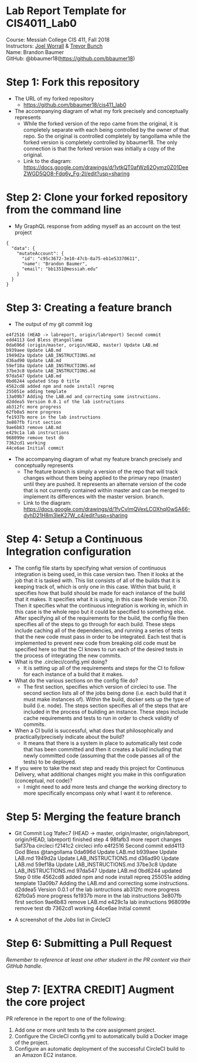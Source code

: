 # Lab Report Template for CIS4011_Lab0
Course: Messiah College CIS 411, Fall 2018<br/>
Instructors: [Joel Worrall](https://github.com/tangollama) & [Trevor Bunch](https://github.com/trevordbunch)<br/>
Name: Brandon Baumer<br/>
GitHub: @bbaumer18(https://github.com/bbaumer18)<br/>

# Step 1: Fork this repository
- The URL of my forked repository
  - https://github.com/bbaumer18/cis411_lab0
- The accompanying diagram of what my fork precisely and conceptually represents
  - While the forked version of the repo came from the original, it is completely separate with each being
	controlled by the owner of that repo. So the original is controlled completely by tangollama while the 
	forked version is completely controlled by bbaumer18. The only connection is that the forked version was
	initially a copy of the original.
  - Link to the diagram: https://docs.google.com/drawings/d/1vtkQT0afWz62Oymz0Z01DeeZWGD5QO8-Fdq6y_Fg-2I/edit?usp=sharing

# Step 2: Clone your forked repository from the command line
- My GraphQL response from adding myself as an account on the test project
```
{
  "data": {
    "mutateAccount": {
      "id": "c95c3672-3e10-47cb-8a75-eb1e53370611",
      "name": "Brandon Baumer",
      "email": "bb1351@messiah.edu"
    }
  }
}
```

# Step 3: Creating a feature branch
- The output of my git commit log
```
e4f2516 (HEAD -> labreport, origin/labreport) Second commit
edd4113 God Bless @tangollama
0da696d (origin/master, origin/HEAD, master) Update LAB.md
b939aee Update LAB.md
1949d2a Update LAB_INSTRUCTIONS.md
d36ad90 Update LAB.md
59ef18a Update LAB_INSTRUCTIONS.md
37be3c8 Update LAB_INSTRUCTIONS.md
97da547 Update LAB.md
0bd6244 updated Step 0 title
4562cd8 added npm and node install repreq
255051e adding template
13a09b7 Adding the LAB.md and correcting some instructions.
d2ddea5 Version 0.0.1 of the lab isntructions
ab312fc more progress
62fb0a5 more progress
fe1937b more in the lab instructions
3e807fb first section
9ae6b83 remove LAB.md
e429c1a lab instructions
968099e remove test db
7362cd1 working
44ce6ae Initial commit

```
- The accompanying diagram of what my feature branch precisely and conceptually represents
	- The feature branch is simply a version of the repo that will track changes without them being 
	  applied to the primary repo (master) until they are pushed. It represents an alternate version of the code that is
	  not currently contained within master and can be merged to implement its differences with the master version.
	  branch.
	- Link to the diagram: https://docs.google.com/drawings/d/1fyCvImQVexLCOXhql0wSA66-dyhD21H8m3IeK27W_c4/edit?usp=sharing

# Step 4: Setup a Continuous Integration configuration
- The config file starts by specifying what version of continuous integration is being used, in this case version two. Then it looks at the job that it is tasked with. 
  This list consists of all of the builds that it is keeping track of, which is only one in this case. Within that build, it specifies how that build should be made for
  each instance of the build that it makes. It specifies what it is using, in this case Node version 7.10. Then it specifies what the continuous integration is working in,
  which in this case is the whole repo but it could be specified to something else. After specifying all of the requirements for the build, the config file then specifies
  all of the steps to go through for each build. These steps include caching all of the dependencies, and running a series of tests that the new code must pass in order to 
  be integrated. Each test that is implemented to prevent new code from breaking old code must be specified here so that the CI knows to run each of the desired tests in the 
  process of integrating the new commits. 
- What is the .circleci/config.yml doing?
	- It is setting up all of the requirements and steps for the CI to follow for each instance of a build that it makes.
- What do the various sections on the config file do?
	- The first section, specifies which version of circleci to use. The second section lists all of the jobs being done (i.e. each build that it must make instances of).
	  Within the build, docker sets up the type of build (i.e. node). The steps section specifies all of the steps that are included in the process of building an instance.
	  These steps include cache requirements and tests to run in order to check validity of commits.
- When a CI build is successful, what does that philosophically and practically/precisely indicate about the build?
	- It means that there is a system in place to automatically test code that has been committed and then it creates a build including that newly committed code (assuming
	  that the code passes all of the tests) to be deployed.
- If you were to take the next step and ready this project for Continuous Delivery, what additional changes might you make in this configuration (conceptual, not code)?
	- I might need to add more tests and change the working directory to more specifically encompass only what I want it to reference.

# Step 5: Merging the feature branch
- Git Commit Log 
1fafec7 (HEAD -> master, origin/master, origin/labreport, origin/HEAD, labreport) finished step 4
98fafb3 more report changes
5af37ba circleci
f2141c2 circleci info
e4f2516 Second commit
edd4113 God Bless @tangollama
0da696d Update LAB.md
b939aee Update LAB.md
1949d2a Update LAB_INSTRUCTIONS.md
d36ad90 Update LAB.md
59ef18a Update LAB_INSTRUCTIONS.md
37be3c8 Update LAB_INSTRUCTIONS.md
97da547 Update LAB.md
0bd6244 updated Step 0 title
4562cd8 added npm and node install repreq
255051e adding template
13a09b7 Adding the LAB.md and correcting some instructions.
d2ddea5 Version 0.0.1 of the lab isntructions
ab312fc more progress
62fb0a5 more progress
fe1937b more in the lab instructions
3e807fb first section
9ae6b83 remove LAB.md
e429c1a lab instructions
968099e remove test db
7362cd1 working
44ce6ae Initial commit

* A screenshot of the _Jobs_ list in CircleCI


# Step 6: Submitting a Pull Request
_Remember to reference at least one other student in the PR content via their GitHub handle._

# Step 7: [EXTRA CREDIT] Augment the core project
PR reference in the report to one of the following:
1. Add one or more unit tests to the core assignment project. 
2. Configure the CircleCI config.yml to automatically build a Docker image of the project.
3. Configure an automatic deployment of the successful CircleCI build to an Amazon EC2 instance.
